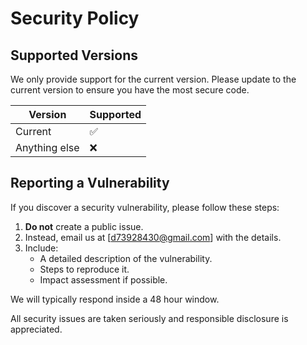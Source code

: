 # Security Policy

## Supported Versions

We only provide support for the current version. 
Please update to the current version to ensure 
you have the most secure code.

| Version | Supported          |
|---------|--------------------|
| Current  | ✅                 |
|  Anything else | ❌ |

## Reporting a Vulnerability

If you discover a security vulnerability, please follow these steps:

1. **Do not** create a public issue.
2. Instead, email us at [d73928430@gmail.com] with the details.
3. Include:
   - A detailed description of the vulnerability.
   - Steps to reproduce it.
   - Impact assessment if possible.

We will typically respond inside a 48 hour window.

All security issues are taken seriously and responsible disclosure is appreciated.
